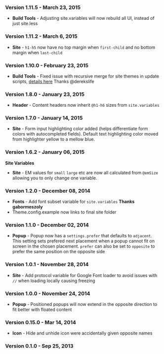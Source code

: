 ### Version 1.11.5 - March 23, 2015

- **Build Tools** - Adjusting site.variables will now rebuild all UI, instead of just site.less

### Version 1.11.2 - March 6, 2015

- **Site** - `h1-h5` now have no top margin when `first-child` and no bottom margin when `last-child`

### Version 1.10.0 - February 23, 2015

- **Build Tools** - Fixed issue with recursive merge for site themes in update scripts, [details here](https://github.com/Semantic-Org/Semantic-UI/pull/1845) Thanks @derekslife

### Version 1.8.0 - January 23, 2015

- **Header** - Content headers now inherit `@h1-h6` sizes from `site.variables`

### Version 1.7.0 - January 14, 2015

- **Site** - Form input highlighting color added (helps differentiate form colors with autocompleted fields). Default text highlighting color moved from highlighter yellow to a mellow blue.

### Version 1.6.2 - January 06, 2015

**Site Variables**
- **Site** - EM values for `small` `large` etc are now all calculated from ``@emSize`` allowing you to only change one variable.

### Version 1.2.0 - December 08, 2014

- **Fonts** - Add font subset variable for ``site.variables`` **Thanks gabormeszoly**
- Theme.config.example now links to final site folder

### Version 1.1.0 - December 02, 2014

- **Popup** - Popup now has a ``settings.prefer`` that defaults to ``adjacent``. This setting sets prefered next placement when a popup cannot fit on screen in the chosen placement. ``prefer`` can also be set to ``opposite`` to prefer the same position on the opposite side

### Version 1.0.1 - November 28, 2014

- **Site** - Add protocol variable for Google Font loader to avoid issues with ``//`` when loading locally causing freezing

### Version 1.0.0 - November 24, 2014

- **Popup** - Positioned popups will now extend in the opposite direction to fit better with floated content

### Version 0.15.0 - Mar 14, 2014

- **Icon** - Hide and unhide icon were accidentally given opposite names

### Version 0.1.0 - Sep 25, 2013